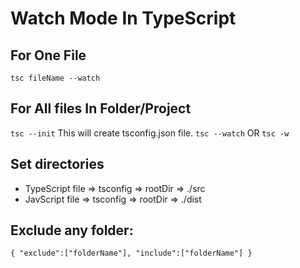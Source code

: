 # Watch Mode In TypeScript

## For One File

`tsc fileName --watch`

## For All files In Folder/Project

`tsc --init` This will create tsconfig.json file.
`tsc --watch` OR `tsc -w`

## Set directories

- TypeScript file => tsconfig => rootDir => ./src
- JavScript file => tsconfig => rootDir => ./dist

## Exclude any folder:

`{
    "exclude":["folderName"],
    "include":["folderName"]
}`